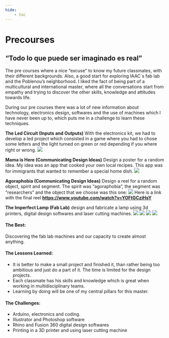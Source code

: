 ```yaml
---
hide:
    - toc
---
```


# Precourses

## “Todo lo que puede ser imaginado es real”

The pre courses where a nice “excuse” to know my future classmates, with their different backgrounds. Also, a good start for exploring IAAC´s fab lab and the Poblenou’s neighborhood. I liked the fact of being part of a multicultural and international master, where all the conversations start from empathy and trying to discover the other skills, knowledge and attitudes towards life. 

During our pre courses there was a lot of new information about technology, electronics design, softwares and the use of machines which I have never been up to, which puts me in a challenge to learn these techniques.


**The Led Circuit (Inputs and Outputs)** 
With the electronics kit, we had to develop a led project which consisted in a game where you had to chose some letters and the light turned on green or red depending if you where right or wrong. 
![](/Users/josehirmas/Desktop/MDEF/MDEFwebsite/mdef-template/docs/images/Imagenledcircuit.jpg)
   
**Mama is Here (Communicating Design Ideas)**
 Design a poster for a random idea. My idea was an app that cooked your own local recipes. This app was for immigrants that wanted to remember a special home dish. 
![](/Users/josehirmas/Desktop/MDEF/MDEFwebsite/mdef-template/docs/images/Imagenmamaishere.png)
     
**Agoraphobia (Communicating Design Ideas)**
Design a reel for a random object, spirit and segment. The spirit was “agoraphobia”, the segment was “researchers” and the object that we choose was this one:
![](/Users/josehirmas/Desktop/MDEF/MDEFwebsite/mdef-template/docs/images/Imagenagoraphobia.jpg)
Here is a link with the final reel **<https://www.youtube.com/watch?v=YOFtGCziHsY>**

**The Imperfect Lamp (Fab Lab)**
design and fabricate a lamp using 3d printers, digital design softwares and laser cutting machines. 
![](/Users/josehirmas/Desktop/MDEF/MDEFwebsite/mdef-template/docs/images/Imagenlamp1.jpg)
![](/Users/josehirmas/Desktop/MDEF/MDEFwebsite/mdef-template/docs/images/Imagenlamp2.jpg) 
![](/Users/josehirmas/Desktop/MDEF/MDEFwebsite/mdef-template/docs/images/Imagenlamp3.jpg) 
![](/Users/josehirmas/Desktop/MDEF/MDEFwebsite/mdef-template/docs/images/Imagenlamp4.jpg) 


#### The Best: 
Discovering the fab lab machines and our capacity to create almost anything.

#### The Lessons Learned:
-   It is better to make a small project and finished it, than rather being too ambitious and just do a part of it. The time is limited for the design projects.
-   Each classmate has his skills and knowledge which is great when working in multidisciplinary teams.
-   Learning by doing will be one of my central pillars for this master.

#### The Challenges:
-   Arduino, electronics and coding.
-   Illustrator and Photoshop software 
-   Rhino and Fusion 360 digital design softwares
-   Printing in a 3D printer and using laser cutting machine








